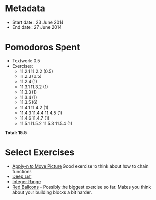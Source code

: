 Metadata
========

- Start date : 23 June 2014
- End date : 27 June 2014

Pomodoros Spent
==============

- Textwork: 0.5
- Exercises: 
  - 11.2.1 11.2.2 (0.5)
  - 11.2.3 (0.5)
  - 11.2.4 (1)
  - 11.3.1 11.3.2 (1)
  - 11.3.3 (1)
  - 11.3.4 (1)
  - 11.3.5 (6)
  - 11.4.1 11.4.2 (1)
  - 11.4.3 11.4.4 11.4.5 (1)
  - 11.4.6 11.4.7 (1)
  - 11.5.1 11.5.2 11.5.3 11.5.4 (1)

**Total: 15.5**

Select Exercises
================
- [Apply-n to Move Picture](http://htdp.org/2003-09-26/Book/curriculum-Z-H-15.html#node_thm_11.2.3) Good exercise to think about how to chain functions.
- [Deep List](http://htdp.org/2003-09-26/Book/curriculum-Z-H-15.html#node_thm_11.2.4)
- [Integer Range](http://htdp.org/2003-09-26/Book/curriculum-Z-H-15.html#node_thm_11.3.4)
- [Red Balloons](http://htdp.org/2003-09-26/Book/curriculum-Z-H-15.html#node_thm_11.3.5) - Possibly the biggest exercise so far. Makes you think about your building blocks a bit harder.
